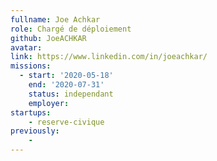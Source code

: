 ```yaml
---
fullname: Joe Achkar
role: Chargé de déploiement
github: JoeACHKAR
avatar:
link: https://www.linkedin.com/in/joeachkar/
missions:
  - start: '2020-05-18'
    end: '2020-07-31'
    status: independant
    employer:
startups:
    - reserve-civique
previously:
    - 
---
```

